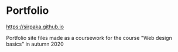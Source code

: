 
# Portfolio

<https://sirpaka.github.io>

Portfolio site files made as a coursework for the course "Web design basics" in autumn 2020
